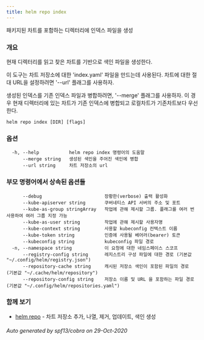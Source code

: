 ```yaml
---
title: helm repo index
---
```

패키지된 차트를 포함하는 디렉터리에 인덱스 파일을 생성

### 개요


현재 디렉터리를 읽고 찾은 차트를 기반으로 색인 파일을 생성한다.

이 도구는 차트 저장소에 대한 'index.yaml' 파일을 만드는데 사용된다.
차트에 대한 절대 URL을 설정하려면 '--url' 플래그를 사용하자.

생성된 인덱스를 기존 인덱스 파일과 병합하려면, '--merge' 플래그를 사용하자.
이 경우 현재 디렉터리에 있는 차트가 기존 인덱스에 병합되고
로컬차트가 기존차트보다 우선한다.


```
helm repo index [DIR] [flags]
```

### 옵션

```
  -h, --help           helm repo index 명령어의 도움말
      --merge string   생성된 색인을 주어진 색인에 병합
      --url string     차트 저장소의 url
```

### 부모 명령어에서 상속된 옵션들

```
      --debug                       장황한(verbose) 출력 활성화
      --kube-apiserver string       쿠버네티스 API 서버의 주소 및 포트
      --kube-as-group stringArray   작업에 관해 제시할 그룹. 플래그를 여러 번 사용하여 여러 그룹 지정 가능
      --kube-as-user string         작업에 관해 제시할 사용자명
      --kube-context string         사용할 kubeconfig 컨텍스트 이름
      --kube-token string           인증에 사용될 베어러(bearer) 토큰
      --kubeconfig string           kubeconfig 파일 경로
  -n, --namespace string            이 요청에 대한 네임스페이스 스코프
      --registry-config string      레지스트리 구성 파일에 대한 경로 (기본값 "~/.config/helm/registry.json")
      --repository-cache string     캐시된 저장소 색인이 포함된 파일의 경로 (기본값 "~/.cache/helm/repository")
      --repository-config string    저장소 이름 및 URL 을 포함하는 파일 경로 (기본값 "~/.config/helm/repositories.yaml")
```

### 함께 보기

* [helm repo](/helm/helm_repo.md)	 - 차트 저장소 추가, 나열, 제거, 업데이트, 색인 생성

###### Auto generated by spf13/cobra on 29-Oct-2020
